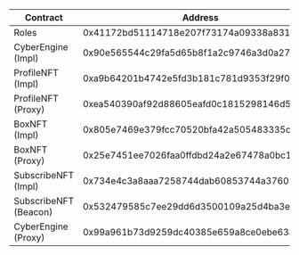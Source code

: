 | Contract              | Address                                    | Etherscan                                                                       |
| --------------------- | ------------------------------------------ | ------------------------------------------------------------------------------- |
| Roles                 | 0x41172bd51114718e207f73174a09338a831682df | https://rinkeby.etherscan.io/address/0x41172bd51114718e207f73174a09338a831682df |
| CyberEngine (Impl)    | 0x90e565544c29fa5d65b8f1a2c9746a3d0a27f03f | https://rinkeby.etherscan.io/address/0x90e565544c29fa5d65b8f1a2c9746a3d0a27f03f |
| ProfileNFT (Impl)     | 0xa9b64201b4742e5fd3b181c781d9353f29f0d555 | https://rinkeby.etherscan.io/address/0xa9b64201b4742e5fd3b181c781d9353f29f0d555 |
| ProfileNFT (Proxy)    | 0xea540390af92d88605eafd0c1815298146d54f53 | https://rinkeby.etherscan.io/address/0xea540390af92d88605eafd0c1815298146d54f53 |
| BoxNFT (Impl)         | 0x805e7469e379fcc70520bfa42a505483335c9aab | https://rinkeby.etherscan.io/address/0x805e7469e379fcc70520bfa42a505483335c9aab |
| BoxNFT (Proxy)        | 0x25e7451ee7026faa0ffdbd24a2e67478a0bc18b5 | https://rinkeby.etherscan.io/address/0x25e7451ee7026faa0ffdbd24a2e67478a0bc18b5 |
| SubscribeNFT (Impl)   | 0x734e4c3a8aaa7258744dab60853744a376028452 | https://rinkeby.etherscan.io/address/0x734e4c3a8aaa7258744dab60853744a376028452 |
| SubscribeNFT (Beacon) | 0x532479585c7ee29dd6d3500109a25d4ba3e36c95 | https://rinkeby.etherscan.io/address/0x532479585c7ee29dd6d3500109a25d4ba3e36c95 |
| CyberEngine (Proxy)   | 0x99a961b73d9259dc40385e659a8ce0ebe63aafc3 | https://rinkeby.etherscan.io/address/0x99a961b73d9259dc40385e659a8ce0ebe63aafc3 |